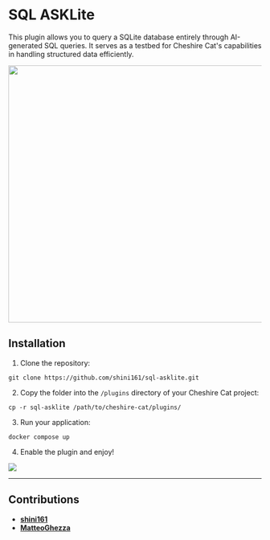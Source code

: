 # SQL ASKLite

This plugin allows you to query a SQLite database entirely through AI-generated SQL queries. 
It serves as a testbed for Cheshire Cat's capabilities in handling structured data efficiently.

<p align="center">
  <img src="https://raw.githubusercontent.com/shini161/sql-asklite/3e074e53405e20afb973fb85099c14ce257297fa/assets/thumb.webp" 
       style="height: 512px; width: auto;">
</p>

## Installation

1. Clone the repository:
```Shell
git clone https://github.com/shini161/sql-asklite.git
```

2. Copy the folder into the `/plugins` directory of your Cheshire Cat project:
```Shell
cp -r sql-asklite /path/to/cheshire-cat/plugins/
```

3. Run your application:
```Shell
docker compose up
```

4. Enable the plugin and enjoy!
<img src="https://raw.githubusercontent.com/shini161/sql-asklite/3e074e53405e20afb973fb85099c14ce257297fa/assets/enable_plugin_screen.png">

---

## Contributions

- **[shini161](https://github.com/shini161)**
- **[MatteoGhezza](https://github.com/MatteoGheza)**